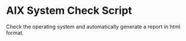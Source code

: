 # AIX System Check Script
Check the operating system and automatically generate a report in html format.
